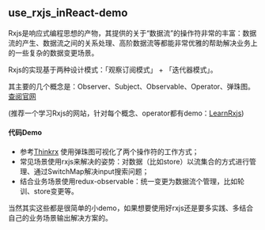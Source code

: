 ## use_rxjs_inReact-demo

Rxjs是响应式编程思想的产物，其提供的关于“数据流”的操作符非常的丰富：数据流的产生、数据流之间的关系处理、高阶数据流等都能非常优雅的帮助解决业务上的一些复杂的数据变更场景。

Rxjs的实现基于两种设计模式：「观察订阅模式」 + 「迭代器模式」。

其主要的几个概念是：Observer、Subject、Observable、Operator、弹珠图。[查阅官网](https://rxjs.dev/guide/overview)

(推荐一个学习Rxjs的网站，针对每个概念、operator都有demo：[LearnRxjs](https://www.learnrxjs.io/))

#### 代码Demo 

* 参考[Thinkrx](https://thinkrx.io/rxjs/) 使用弹珠图可视化了两个操作符的工作方式；
* 常见场景使用rxjs来解决的姿势：对数据（比如store）以流集合的方式进行管理、通过SwitchMap解决input搜索问题；
* 结合业务场景使用redux-observable：统一变更为数据流个管理，比如轮训、store变更等。

当然其实这些都是很简单的小demo，如果想要使用好rxjs还是要多实践、多结合自己的业务场景输出解决方案的。